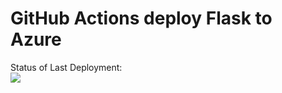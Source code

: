 # GitHub Actions deploy Flask to Azure

Status of Last Deployment:<br>
<img src="https://github.com/kiselev-it/flask-container-action/workflows/Docker Image CI/badge.svg?branch=master"><br>

